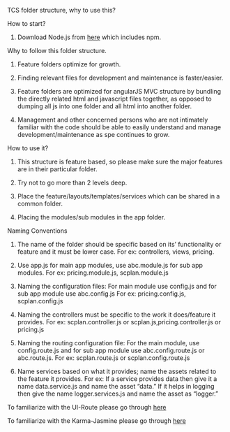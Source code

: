 TCS folder structure, why to use this?

How to start?

1) Download Node.js from [here](https://nodejs.org/en/ "Title") which includes npm.

Why to follow this folder structure.

1) Feature folders optimize for growth.
 
2) Finding relevant files for development and maintenance is faster/easier.
 
3) Feature folders are optimized for angularJS MVC structure by bundling the directly related html and javascript files together, as opposed to dumping all js into one folder and all html into another folder.
 
4) Management and other concerned persons who are not intimately familiar with the code should be able to easily understand and manage development/maintenance as spe continues to grow.
 
How to use it?

1) This structure is feature based, so please make sure the major features are in their particular folder.
 
2) Try not to go more than 2 levels deep.
 
4) Place the feature/layouts/templates/services which can be shared in a common folder.
 
5) Placing the modules/sub modules in the app folder.
 
Naming Conventions
 
1) The name of the folder should be specific based on its’ functionality or feature and it must be lower case.
For ex: controllers, views, pricing.
 
2) Use app.js for main app modules, use abc.module.js for sub app modules.
For ex: pricing.module.js, scplan.module.js
 
3) Naming the configuration files: For main module use config.js and for sub app module use abc.config.js
For ex: pricing.config.js, scplan.config.js
 
4) Naming the controllers must be specific to the work it does/feature it provides.
For ex: scplan.controller.js or scplan.js,pricing.controller.js or pricing.js
 
5) Naming the routing configuration file: For the main module, use config.route.js and for sub app module use abc.config.route.js
or abc.route.js.
For ex: scplan.route.js or scplan.config.route.js
 
6) Name services based on what it provides; name the assets related to the feature it provides.
For ex: If a service provides data then give it a name data.service.js and name the asset “data.” If it helps in logging then give the name logger.services.js and name the asset as “logger.” 
 
 To familiarize with the UI-Route please go through [here](https://github.com/angular-ui/ui-router "Title")
 
 To familiarize with the Karma-Jasmine please go through [here](https://docs.angularjs.org/guide/unit-testing "Title")
